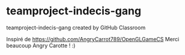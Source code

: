 # teamproject-indecis-gang
teamproject-indecis-gang created by GitHub Classroom

Inspiré de https://github.com/AngryCarrot789/OpenGLGameCS
Merci beaucoup Angry Carotte ! :)
